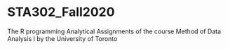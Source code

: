 # STA302_Fall2020
The R programming Analytical Assignments of the course Method of Data Analysis I by the University of Toronto
